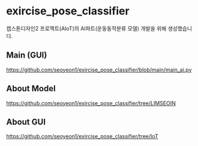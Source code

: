 # exircise_pose_classifier
캡스톤디자인2 프로젝트(AIoT)의  AI파트(운동동작분류 모델) 개발을 위해 생성했습니다.

## Main (GUI)

https://github.com/seoyeon1/exircise_pose_classifier/blob/main/main_ai.py

## About Model

https://github.com/seoyeon1/exircise_pose_classifier/tree/LIMSEOIN

## About GUI

https://github.com/seoyeon1/exircise_pose_classifier/tree/IoT
